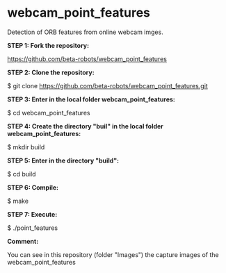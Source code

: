 # webcam_point_features
Detection of ORB features from online webcam imges.

**STEP 1: Fork the repository:**

https://github.com/beta-robots/webcam_point_features

**STEP 2: Clone the repository:**

$ git clone https://github.com/beta-robots/webcam_point_features.git

**STEP 3: Enter in the local folder webcam_point_features:**

$ cd webcam_point_features

**STEP 4: Create the directory "buil" in the local folder webcam_point_features:**

$ mkdir build 

**STEP 5: Enter in the directory "build":**

$ cd build

**STEP 6: Compile:**

$ make

**STEP 7: Execute:**

$ ./point_features

**Comment:**

You can see in this repository (folder "Images") the capture images of the webcam_point_features
